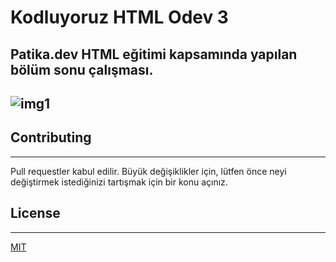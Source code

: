 # Kodluyoruz HTML Odev 3

Patika.dev HTML eğitimi kapsamında yapılan bölüm sonu çalışması.
---
![img1](https://i.imgur.com/JwY2aOv.png)
---
## Contributing
---
Pull requestler kabul edilir. Büyük değişiklikler için, lütfen önce neyi değiştirmek istediğinizi tartışmak için bir konu açınız.
## License
***
[MIT](https://choosealicense.com/licenses/mit/)
